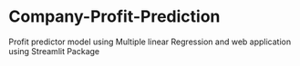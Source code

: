 # Company-Profit-Prediction
Profit predictor model using Multiple linear Regression and web application using Streamlit Package
